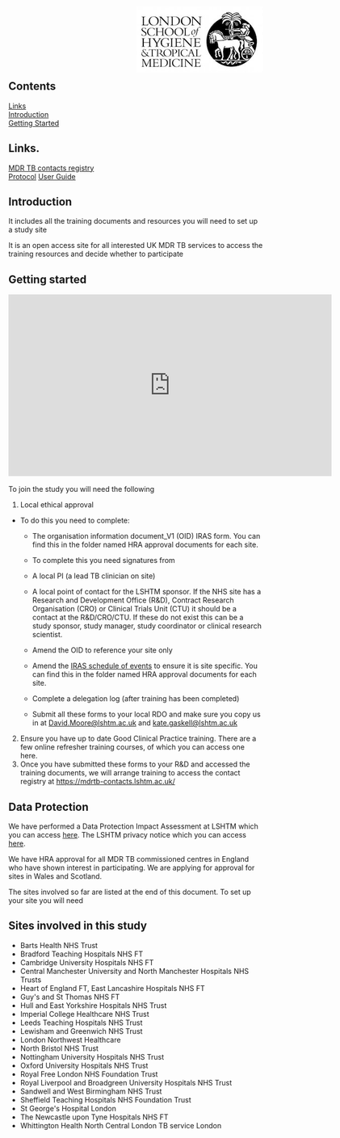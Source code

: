 <img align="right" src="img/lshtm_logo.jpeg">


<br/><br/>
<br/><br/>
<br/><br/>


## Contents 
[Links](#links)  
[Introduction](#intro)   
[Getting Started](#getstarted)   


## Links. <a name="links"></a>
[MDR TB contacts registry](https://mdrtb-contacts.lshtm.ac.uk/)  
[Protocol](/protocol/MDRTBcontactsRegistry_Protocol.pdf)
[User Guide](user_guide.md)



## Introduction <a name="intro"></a>

It includes all the training documents and resources you will need to set up a study site

It is an open access site for all interested UK MDR TB services to access the training resources and decide whether to participate


## Getting started <a name="getstarted"></a>

<iframe title="vimeo-player" src="https://player.vimeo.com/video/647248714?h=fb0c53afa1" width="640" height="360" frameborder="0" allowfullscreen></iframe>

To join the study you will need the following

1. Local ethical approval
  * To do this you need to complete:
    * The organisation information document_V1 (OID) IRAS form. You can find this in the folder named HRA approval documents for each site.
    * To complete this you need signatures from
    * A local PI (a lead TB clinician on site)
    * A local point of contact for the LSHTM sponsor. If the NHS site has a Research and Development Office (R&D), Contract Research Organisation (CRO) or Clinical Trials Unit (CTU) it should be a contact at the R&D/CRO/CTU. If these do not exist this can be a study sponsor, study manager, study coordinator or clinical research scientist.
    * Amend the OID to reference your site only

    * Amend the [IRAS schedule of events](/HRA_approval_documents/IRAS_scheduleofevents.xls) to ensure it is site specific. You can find this in the folder named HRA approval documents for each site.
    * Complete a delegation log (after training has been completed)
    * Submit all these forms to your local RDO and make sure you copy us in at David.Moore@lshtm.ac.uk and kate.gaskell@lshtm.ac.uk
2. Ensure you have up to date Good Clinical Practice training. There are a few online refresher training courses, of which you can access one here.
3. Once you have submitted these forms to your R&D and accessed the training documents, we will arrange training to access the contact registry at https://mdrtb-contacts.lshtm.ac.uk/

## Data Protection <a name="dataprotection"></a>

We have performed a Data Protection Impact Assessment at LSHTM which you can access [here](/DPIA/dpia.pdf). The LSHTM privacy notice which you can access [here](/lnk/).


We have HRA approval for all MDR TB commissioned centres in England who have shown interest in participating. We are applying for approval for sites in Wales and Scotland.


The sites involved so far are listed at the end of this document. To set up your site you will need
   
## Sites involved in this study

* Barts Health NHS Trust
* Bradford Teaching Hospitals NHS FT
* Cambridge University Hospitals NHS FT
* Central Manchester University and North Manchester Hospitals NHS Trusts
* Heart of England FT, East Lancashire Hospitals NHS FT 
* Guy's and St Thomas NHS FT 
* Hull and East Yorkshire Hospitals NHS Trust
* Imperial College Healthcare NHS Trust
* Leeds Teaching Hospitals NHS Trust
* Lewisham and Greenwich NHS Trust
* London Northwest Healthcare
* North Bristol NHS Trust
* Nottingham University Hospitals NHS Trust
* Oxford University Hospitals NHS Trust
* Royal Free London NHS Foundation Trust
* Royal Liverpool and Broadgreen University Hospitals NHS Trust
* Sandwell and West Birmingham NHS Trust
* Sheffield Teaching Hospitals NHS Foundation Trust
* St George's Hospital London
* The Newcastle upon Tyne Hospitals NHS FT
* Whittington Health North Central London TB service London


